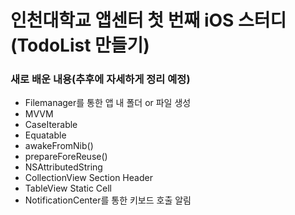 # 인천대학교 앱센터 첫 번째 iOS 스터디(TodoList 만들기)

### 새로 배운 내용(추후에 자세하게 정리 예정)
- Filemanager를 통한 앱 내 폴더 or 파일 생성
- MVVM
- CaseIterable
- Equatable
- awakeFromNib()
- prepareForeReuse()
- NSAttributedString
- CollectionView Section Header
- TableView Static Cell
- NotificationCenter를 통한 키보드 호출 알림
